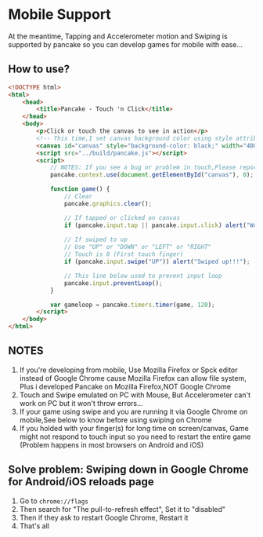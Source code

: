 # Mobile Support

At the meantime, Tapping and Accelerometer motion and Swiping is supported by pancake so you can develop games for mobile with ease...

## How to use?

```html
<!DOCTYPE html>
<html>
    <head>
        <title>Pancake - Touch 'n Click</title>
    </head>
    <body>
        <p>Click or touch the canvas to see in action</p>
        <!-- This time,I set canvas background color using style attribute -->
        <canvas id="canvas" style="background-color: black;" width="400" height="400"></canvas>
        <script src="../build/pancake.js"></script>
        <script>
            // NOTES: If you see a bug or problem in touch,Please report in GitHub issues
            pancake.context.use(document.getElementById("canvas"), 0);

            function game() {
                // Clear
                pancake.graphics.clear();

                // If tapped or clicked on canvas
                if (pancake.input.tap || pancake.input.click) alert("Works!!!");
                
                // If swiped to up
                // Use "UP" or "DOWN" or "LEFT" or "RIGHT"
                // Touch is 0 (First touch finger)
                if (pancake.input.swipe("UP")) alert("Swiped up!!!");

                // This line below used to prevent input loop
                pancake.input.preventLoop();
            }

            var gameloop = pancake.timers.timer(game, 120);
        </script>
    </body>
</html>
```
## NOTES

1. If you're developing from mobile, Use Mozilla Firefox or Spck editor instead of Google Chrome cause Mozilla Firefox can allow file system, Plus i developed Pancake on Mozilla Firefox,NOT Google Chrome
2. Touch and Swipe emulated on PC with Mouse, But Accelerometer can't work on PC but it won't throw errors... 
3. If your game using swipe and you are running it via Google Chrome on mobile,See below to know before using swiping on Chrome
4. If you holded with your finger(s) for long time on screen/canvas, Game might not respond to touch input so you need to restart the entire game (Problem happens in most browsers on Android and iOS)

## Solve problem: Swiping down in Google Chrome for Android/iOS reloads page

1. Go to `chrome://flags`
2. Then search for "The pull-to-refresh effect", Set it to "disabled"
3. Then if they ask to restart Google Chrome, Restart it
4. That's all